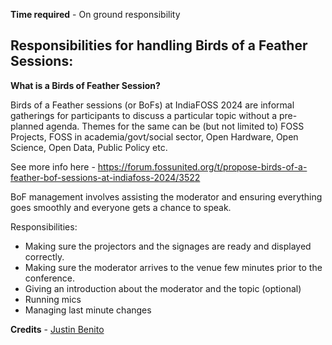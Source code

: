 **Time required** - On ground responsibility

## Responsibilities for handling Birds of a Feather Sessions:

**What is a Birds of Feather Session?**

Birds of a Feather sessions (or BoFs) at IndiaFOSS 2024 are informal gatherings for participants to discuss a particular topic without a pre-planned agenda. Themes for the same can be (but not limited to) FOSS Projects, FOSS in academia/govt/social sector, Open Hardware, Open Science, Open Data, Public Policy etc.

See more info here - https://forum.fossunited.org/t/propose-birds-of-a-feather-bof-sessions-at-indiafoss-2024/3522


BoF management involves assisting the moderator and ensuring everything goes smoothly and everyone gets a chance to speak.

Responsibilities:
+ Making sure the projectors and the signages are ready and displayed correctly. 
+ Making sure the moderator arrives to the venue few minutes prior to the conference.
+ Giving an introduction about the moderator and the topic (optional)
+ Running mics 
+ Managing last minute changes

**Credits** - [Justin Benito](https://github.com/justinbenito)
